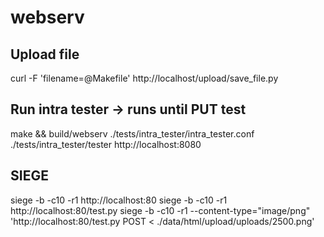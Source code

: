 # webserv

## Upload file
curl -F 'filename=@Makefile' http://localhost/upload/save_file.py

## Run intra tester -> runs until PUT test
make && build/webserv ./tests/intra_tester/intra_tester.conf
./tests/intra_tester/tester http://localhost:8080

## SIEGE
siege -b -c10 -r1 http://localhost:80
siege -b -c10 -r1 http://localhost:80/test.py
siege -b -c10 -r1 --content-type="image/png" 'http://localhost:80/test.py POST < ./data/html/upload/uploads/2500.png'
